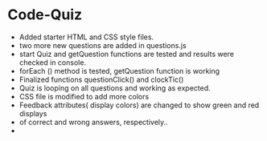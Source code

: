 # Code-Quiz
* Added starter HTML and  CSS style files.
* two more new questions are added in questions.js
* start Quiz and getQuestion functions are tested and results were checked in console.
* forEach () method is tested,  getQuestion function is working
* Finalized functions questionClick() and clockTic()
* Quiz is looping on all questions and  working as expected.
* CSS file is modified to add more colors
* Feedback attributes( display colors) are changed to show green and red displays
* of correct and wrong answers, respectively.. 
* 